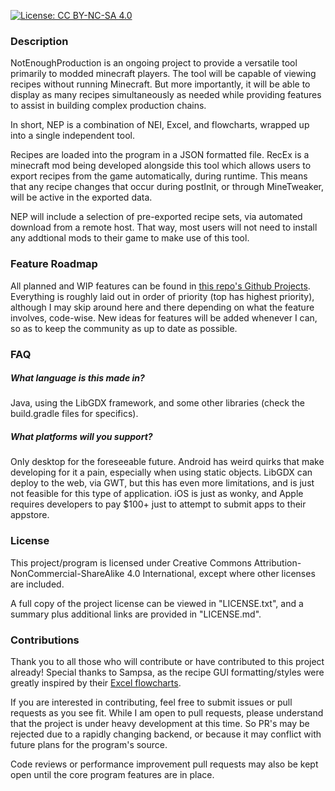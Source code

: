 [![License: CC BY-NC-SA 4.0](https://licensebuttons.net/l/by-nc-sa/4.0/80x15.png)](https://creativecommons.org/licenses/by-nc-sa/4.0/)
### Description
NotEnoughProduction is an ongoing project to provide a versatile tool primarily to modded minecraft players. The tool will be capable of viewing recipes without running Minecraft. But more importantly, it will be able to display as many recipes simultaneously as needed while providing features to assist in building complex production chains.

In short, NEP is a combination of NEI, Excel, and flowcharts, wrapped up into a single independent tool.

Recipes are loaded into the program in a JSON formatted file. RecEx is a minecraft mod being developed alongside this tool which allows users to export recipes from the game automatically, during runtime. This means that any recipe changes that occur during postInit, or through MineTweaker, will be active in the exported data.

NEP will include a selection of pre-exported recipe sets, via automated download from a remote host. That way, most users will not need to install any addtional mods to their game to make use of this tool.

### Feature Roadmap
All planned and WIP features can be found in [this repo's Github Projects](https://github.com/bigbass1997/NotEnoughProduction/projects). Everything is roughly laid out in order of priority (top has highest priority), although I may skip around here and there depending on what the feature involves, code-wise. New ideas for features will be added whenever I can, so as to keep the community as up to date as possible.

### FAQ
##### What language is this made in?
Java, using the LibGDX framework, and some other libraries (check the build.gradle files for specifics).
##### What platforms will you support?
Only desktop for the foreseeable future. Android has weird quirks that make developing for it a pain, especially when using static objects. LibGDX can deploy to the web, via GWT, but this has even more limitations, and is just not feasible for this type of application. iOS is just as wonky, and Apple requires developers to pay $100+ just to attempt to submit apps to their appstore.

### License
This project/program is licensed under Creative Commons Attribution-NonCommercial-ShareAlike 4.0 International, except where other licenses are included.

A full copy of the project license can be viewed in "LICENSE.txt", and a summary plus additional links are provided in "LICENSE.md".

### Contributions
Thank you to all those who will contribute or have contributed to this project already! Special thanks to Sampsa, as the recipe GUI formatting/styles were greatly inspired by their [Excel flowcharts](https://gtnh.miraheze.org/wiki/Sampsa's_Excellent_Flowcharts).

If you are interested in contributing, feel free to submit issues or pull requests as you see fit. While I am open to pull requests, please understand that the project is under heavy development at this time. So PR's may be rejected due to a rapidly changing backend, or because it may conflict with future plans for the program's source.

Code reviews or performance improvement pull requests may also be kept open until the core program features are in place.